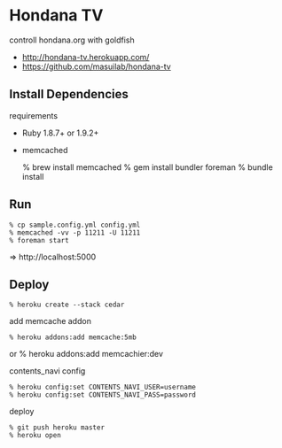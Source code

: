 Hondana TV
==========
controll hondana.org with goldfish

* http://hondana-tv.herokuapp.com/
* https://github.com/masuilab/hondana-tv


Install Dependencies
--------------------
requirements

* Ruby 1.8.7+ or 1.9.2+
* memcached


    % brew install memcached
    % gem install bundler foreman
    % bundle install


Run
---

    % cp sample.config.yml config.yml
    % memcached -vv -p 11211 -U 11211
    % foreman start

=> http://localhost:5000


Deploy
------

    % heroku create --stack cedar

add memcache addon

    % heroku addons:add memcache:5mb
or
    % heroku addons:add memcachier:dev

contents_navi config

    % heroku config:set CONTENTS_NAVI_USER=username
    % heroku config:set CONTENTS_NAVI_PASS=password

deploy

    % git push heroku master
    % heroku open
